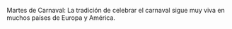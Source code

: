 Martes de Carnaval: La tradición de celebrar el carnaval sigue muy viva en muchos países de Europa y América.
